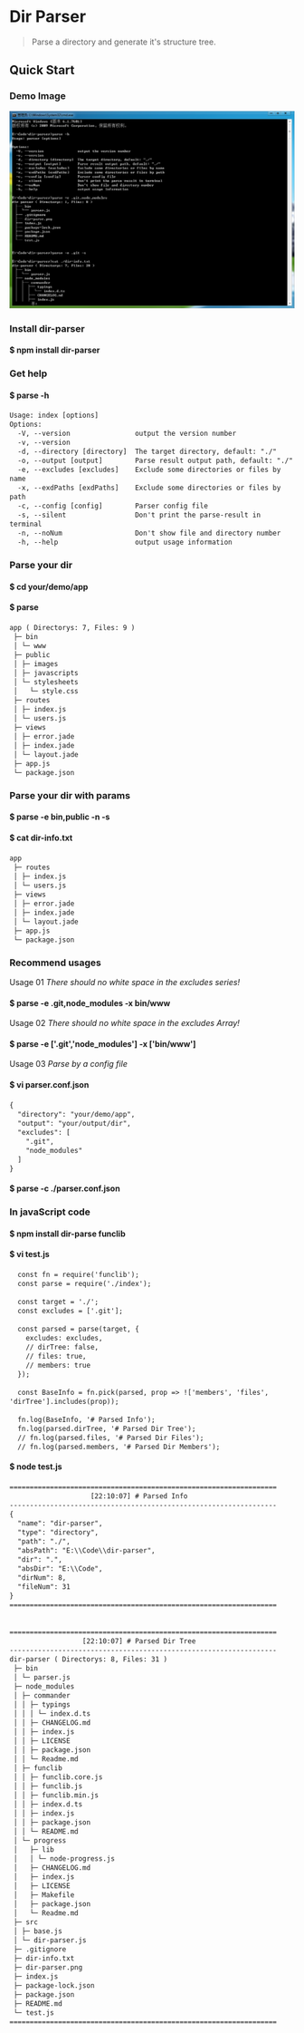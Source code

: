 # Dir Parser

> Parse a directory and generate it's structure tree.

## Quick Start

### Demo Image

![Dir Parser Demo](dir-parser.png)

### Install dir-parser

#### $ npm install dir-parser

### Get help

#### $ parse -h
```
Usage: index [options]
Options:
  -V, --version                output the version number
  -v, --version
  -d, --directory [directory]  The target directory, default: "./"
  -o, --output [output]        Parse result output path, default: "./"
  -e, --excludes [excludes]    Exclude some directories or files by name
  -x, --exdPaths [exdPaths]    Exclude some directories or files by path
  -c, --config [config]        Parser config file
  -s, --silent                 Don't print the parse-result in terminal
  -n, --noNum                  Don't show file and directory number
  -h, --help                   output usage information
```

### Parse your dir

#### $ cd your/demo/app
#### $ parse
```
app ( Directorys: 7, Files: 9 )
 ├─ bin
 │ └─ www
 ├─ public
 │ ├─ images
 │ ├─ javascripts
 │ └─ stylesheets
 │   └─ style.css
 ├─ routes
 │ ├─ index.js
 │ └─ users.js
 ├─ views
 │ ├─ error.jade
 │ ├─ index.jade
 │ └─ layout.jade
 ├─ app.js
 └─ package.json
```
### Parse your dir with params

#### $ parse -e bin,public -n -s
#### $ cat dir-info.txt
```
app
 ├─ routes
 │ ├─ index.js
 │ └─ users.js
 ├─ views
 │ ├─ error.jade
 │ ├─ index.jade
 │ └─ layout.jade
 ├─ app.js
 └─ package.json
```

### Recommend usages

Usage 01
*There should no white space in the excludes series!*
#### $ parse -e .git,node_modules -x bin/www

Usage 02
*There should no white space in the excludes Array!*
#### $ parse -e ['.git','node_modules']  -x ['bin/www']

Usage 03
*Parse by a config file*
#### $ vi parser.conf.json
```
{
  "directory": "your/demo/app",
  "output": "your/output/dir",
  "excludes": [
    ".git",
    "node_modules"
  ]
}
```
#### $ parse -c ./parser.conf.json

### In javaScript code

#### $ npm install dir-parse funclib
#### $ vi test.js
```
  const fn = require('funclib');
  const parse = require('./index');

  const target = './';
  const excludes = ['.git'];

  const parsed = parse(target, {
    excludes: excludes,
    // dirTree: false,
    // files: true,
    // members: true
  });

  const BaseInfo = fn.pick(parsed, prop => !['members', 'files', 'dirTree'].includes(prop));

  fn.log(BaseInfo, '# Parsed Info');
  fn.log(parsed.dirTree, '# Parsed Dir Tree');
  // fn.log(parsed.files, '# Parsed Dir Files');
  // fn.log(parsed.members, '# Parsed Dir Members');
```
#### $ node test.js
```
==================================================================
                    [22:10:07] # Parsed Info
------------------------------------------------------------------
{
  "name": "dir-parser",
  "type": "directory",
  "path": "./",
  "absPath": "E:\\Code\\dir-parser",
  "dir": ".",
  "absDir": "E:\\Code",
  "dirNum": 8,
  "fileNum": 31
}
==================================================================


==================================================================
                  [22:10:07] # Parsed Dir Tree
------------------------------------------------------------------
dir-parser ( Directorys: 8, Files: 31 )
 ├─ bin
 │ └─ parser.js
 ├─ node_modules
 │ ├─ commander
 │ │ ├─ typings
 │ │ │ └─ index.d.ts
 │ │ ├─ CHANGELOG.md
 │ │ ├─ index.js
 │ │ ├─ LICENSE
 │ │ ├─ package.json
 │ │ └─ Readme.md
 │ ├─ funclib
 │ │ ├─ funclib.core.js
 │ │ ├─ funclib.js
 │ │ ├─ funclib.min.js
 │ │ ├─ index.d.ts
 │ │ ├─ index.js
 │ │ ├─ package.json
 │ │ └─ README.md
 │ └─ progress
 │   ├─ lib
 │   │ └─ node-progress.js
 │   ├─ CHANGELOG.md
 │   ├─ index.js
 │   ├─ LICENSE
 │   ├─ Makefile
 │   ├─ package.json
 │   └─ Readme.md
 ├─ src
 │ ├─ base.js
 │ └─ dir-parser.js
 ├─ .gitignore
 ├─ dir-info.txt
 ├─ dir-parser.png
 ├─ index.js
 ├─ package-lock.json
 ├─ package.json
 ├─ README.md
 └─ test.js
==================================================================
```